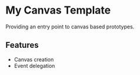 # My Canvas Template
Providing an entry point to canvas based prototypes.

## Features
- Canvas creation
- Event delegation